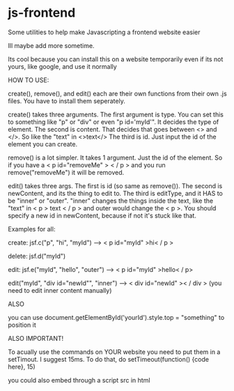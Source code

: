# js-frontend
Some utilities to help make Javascripting a frontend website easier

Ill maybe add more sometime.

Its cool because you can install this on a website temporarily even if its not yours, like google, and use it normally


HOW TO USE:

 create(), remove(), and edit() each are their own functions from their own .js files. You have to install them seperately.
 
 create() takes three arguments.
 The first argument is type. You can set this to something like "p" or "div" or even "p id='myId'". It decides the type of element.
 The second is content. That decides that goes between <> and </>. So like the "text" in <>text</>
 The third is id. Just input the id of the element you can create.
 
 remove() is a lot simpler. It takes 1 argument. Just the id of the element. So if you have a < p  id="removeMe" > < / p > and you run remove("removeMe") it will be removed.
 
 edit() takes three args. The first is id (so same as remove()).
 The second is newContent, and its the thing to edit to. The third is editType, and it HAS to be "inner" or "outer". "inner" changes the things inside the text, like the "text" in < p > text < / p > and outer would change the < p >.
 You should specify a new id in newContent, because if not it's stuck like that.
 
 Examples for all:
 
 create:
 jsf.c("p", "hi", "myId") --> < p  id="myId" >hi< / p >
 <br>
   
 delete:
 jsf.d("myId")
 <br>
   
 edit:
 jsf.e("myId", "hello", "outer") --> < p  id="myId" >hello< / p>
 <br>  
 
 edit("myId", "div id="newId"", "inner") --> < div  id="newId" >< / div > (you need to edit inner content manually)


ALSO

you can use document.getElementById('yourId').style.top = "something" to position it



ALSO IMPORTANT!

To acually use the commands on YOUR website you need to put them in a setTimout. I suggest 15ms. To do that, do setTimeout(function() {code here}, 15)


you could also embed through a script src in html
